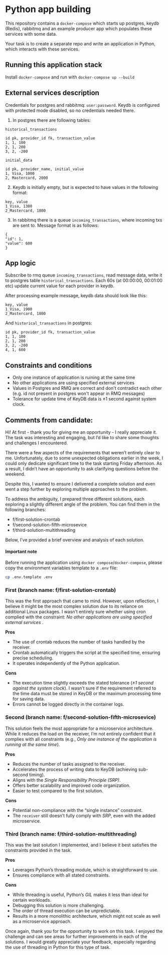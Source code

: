 # Python app building

This repository contains a `docker-compose` which starts up postgres, keydb (Redis),
rabbitmq and an example producer app which populates these services with some data.

Your task is to create a separate repo and write an application in Python,
which interacts with these services.

## Running this application stack

Install `docker-compose` and run with `docker-compose up --build`

## External services description

Credentials for postgres and rabbitmq: `user:password`. Keydb is configured with
protected mode disabled, so no credentials needed there.

1. In postgres there are following tables:

```
historical_transactions

id pk, provider_id fk, transaction_value
1, 1, 100
2, 1, 200
3, 2, -200

initial_data

id pk, provider_name, initial_value
1, Visa, 1000
2, Mastercard, 2000
```

2. Keydb is initially empty, but is expected to have values in the following format:

```
key, value
1_Visa, 1300
2_Mastercard, 1800
```

3. In rabbitmq there is a queue `incoming_transactions`, where incoming txs are sent to. Message format is as follows:

```
{
"id": 1,
"value": 600
}
```

## App logic

Subscribe to rmq queue `incoming_transactions`, read message data, write it to postgres table `historical_transactions`. Each 60s (at 00:00:00, 00:01:00 etc) update current value for each provider in keydb.

After processing example message, keydb data should look like this:

```
key, value
1_Visa, 1900
2_Mastercard, 1800
```

And `historical_transactions` in postgres:

```
id pk, provider_id fk, transaction_value
1, 1, 100
2, 1, 200
3, 2, -200
4, 1, 600
```

## Constraints and conditions

- Only one instance of application is ruining at the same time
- No other applications are using specified external services
- Values in Postgres and RMQ are correct and don't contradict each other (e.g. id not present in postgres won't appear in RMQ messages)
- Tolerance for update time of KeyDB data is ±1 second against system clock.

## Comments from candidate:

Hi! At first - thank you for giving me an opportunity - I really appreciate it. The task was interesting and engaging, but I’d like to share some thoughts and challenges I encountered.

There were a few aspects of the requirements that weren’t entirely clear to me. Unfortunately, due to some unexpected obligations earlier in the week, I could only dedicate significant time to the task starting Friday afternoon. As a result, I didn’t have an opportunity to ask clarifying questions before the weekend.

Despite this, I wanted to ensure I delivered a complete solution and even went a step further by exploring multiple approaches to the problem.

To address the ambiguity, I prepared three different solutions, each exploring a slightly different angle of the problem. You can find them in the following branches:

- f/first-solution-crontab
- f/second-solution-fifth-microsevice
- f/third-solution-multithreading

Below, I’ve provided a brief overview and analysis of each solution.

#### Important note
Before running the application using `docker compose`/`docker-compose`, please copy the environment variables template to a `.env` file:

```bash
cp .env.template .env
```

### First (branch name: f/first-solution-crontab)

This was the first approach that came to mind. However, upon reflection, I believe it might be the most complex solution due to its reliance on additional Linux packages. I wasn’t entirely sure whether using cron complied with the constraint: *No other applications are using specified external services* .

**Pros**

- The use of crontab reduces the number of tasks handled by the receiver.
- Crontab automatically triggers the script at the specified time, ensuring precise scheduling.
- It operates independently of the Python application.

**Cons**

- The execution time slightly exceeds the stated tolerance (*±1 second against the system clock*). I wasn’t sure if the requirement referred to the time data must be stored in KeyDB or the maximum processing time for saving data.
- Errors cannot be logged directly in the container logs.

### Second (branch name: f/second-solution-fifth-microsevice)

This solution feels the most appropriate for a microservice architecture. While it reduces the load on the receiver, I’m not entirely confident that it complies with all constraints (e.g., *Only one instance of the application is running at the same time*).

**Pros**

- Reduces the number of tasks assigned to the receiver.
- Accelerates the process of writing data to KeyDB (achieving sub-second timing).
- Aligns with the *Single Responsibility Principle (SRP)*.
- Offers better scalability and improved code organization.
- Easier to test compared to the first solution.

**Cons**

- Potential non-compliance with the “single instance” constraint.
- The `receiver` still doesn’t fully comply with *SRP*, even with the added microservice.

### Third (branch name: f/third-solution-multithreading)

This was the last solution I implemented, and I believe it best satisfies the constraints provided in the task.

**Pros**

- Leverages Python’s threading module, which is straightforward to use.
- Ensures compliance with all stated constraints.

**Cons**

- While threading is useful, Python’s *GIL* makes it less than ideal for certain workloads.
- Debugging this solution is more challenging.
- The order of thread execution can be unpredictable.
- Results in a more monolithic architecture, which might not scale as well as a microservice approach.

Once again, thank you for the opportunity to work on this task. I enjoyed the challenge and can see areas for further improvements in each of the solutions. I would greatly appreciate your feedback, especially regarding the use of threading in Python for this type of task.
